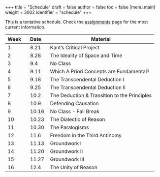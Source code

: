 +++
title = "Schedule"
draft = false
author = false
toc = false
[menu.main]
  weight = 3002
  identifier = "schedule"
+++

This is a tentative schedule. Check the [assignments](http://phil871.colinmclear.net/assignments) page for the most current
information.

| Week &nbsp;&nbsp; | Date&nbsp;&nbsp;&nbsp; | Material                                     |
|-------------------|------------------------|----------------------------------------------|
| 1                 | 8.21                   | Kant&rsquo;s Critical Project                |
| 2                 | 8.28                   | The Ideality of Space and Time               |
| 3                 | 9.4                    | No Class                                     |
| 4                 | 9.11                   | Which A Priori Concepts are Fundamental?     |
| 5                 | 9.18                   | The Transcendental Deduction I               |
| 6                 | 9.25                   | The Transcendental Deduction II              |
| 7                 | 10.2                   | The Deduction & Transition to the Principles |
| 8                 | 10.9                   | Defending Causation                          |
| 9                 | 10.16                  | No Class - Fall Break                        |
| 10                | 10.23                  | The Dialectic of Reason                      |
| 11                | 10.30                  | The Paralogisms                              |
| 12                | 11.6                   | Freedom in the Third Antinomy                |
| 13                | 11.13                  | Groundwork I                                 |
| 14                | 11.20                  | Groundwork II                                |
| 15                | 11.27                  | Groundwork III                               |
| 16                | 12.4                   | The Unity of Reason                          |
